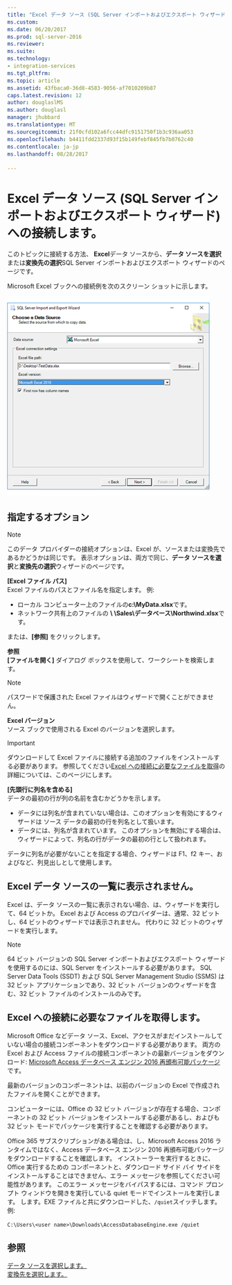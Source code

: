 ```yaml
---
title: "Excel データ ソース (SQL Server インポートおよびエクスポート ウィザード) への接続 |Microsoft ドキュメント"
ms.custom: 
ms.date: 06/20/2017
ms.prod: sql-server-2016
ms.reviewer: 
ms.suite: 
ms.technology:
- integration-services
ms.tgt_pltfrm: 
ms.topic: article
ms.assetid: 43fbaca0-36d8-4583-9056-af7010209b87
caps.latest.revision: 12
author: douglaslMS
ms.author: douglasl
manager: jhubbard
ms.translationtype: MT
ms.sourcegitcommit: 21f0cfd102a6fcc44dfc9151750f1b3c936aa053
ms.openlocfilehash: b4411fdd2337d93f15b149febf845fb7b0762c40
ms.contentlocale: ja-jp
ms.lasthandoff: 08/28/2017

---
```

# <a name="connect-to-an-excel-data-source-sql-server-import-and-export-wizard"></a>Excel データ ソース (SQL Server インポートおよびエクスポート ウィザード) への接続します。
このトピックに接続する方法、 **Excel**データ ソースから、**データ ソースを選択**または**変換先の選択**SQL Server インポートおよびエクスポート ウィザードのページです。

Microsoft Excel ブックへの接続例を次のスクリーン ショットに示します。

![Excel 接続](../../integration-services/import-export-data/media/excel-connection.png) 

## <a name="options-to-specify"></a>指定するオプション

> [!NOTE]
> このデータ プロバイダーの接続オプションは、Excel が、ソースまたは変換先であるかどうかは同じです。 表示オプションは、両方で同じ、**データ ソースを選択**と**変換先の選択**ウィザードのページです。

**[Excel ファイル パス]**  
 Excel ファイルのパスとファイル名を指定します。 例:
-   ローカル コンピューター上のファイルの**c:\\MyData.xlsx**です。
-   ネットワーク共有上のファイルの **\\ \\Sales\\データベース\\Northwind.xlsx**です。

または、**[参照]** をクリックします。  
  
 **参照**  
 **[ファイルを開く]** ダイアログ ボックスを使用して、ワークシートを検索します。  

> [!NOTE]
> パスワードで保護された Excel ファイルはウィザードで開くことができません。

 **Excel バージョン**  
ソース ブックで使用される Excel のバージョンを選択します。

> [!IMPORTANT]
> ダウンロードして Excel ファイルに接続する追加のファイルをインストールする必要があります。 参照してください[Excel への接続に必要なファイルを取得](#officeDownloads)の詳細については、このページにします。

**[先頭行に列名を含める]**  
データの最初の行が列の名前を含むかどうかを示します。
-   データには列名が含まれていない場合は、このオプションを有効にするウィザードは ソース データの最初の行を列名として扱います。
-   データには、列名が含まれています。 このオプションを無効にする場合は、ウィザードによって、列名の行がデータの最初の行として扱われます。

データに列名が必要がないことを指定する場合、ウィザードは F1、f2 キー、およびなど、列見出しとして使用します。

## <a name="i-dont-see-excel-in-the-list-of-data-sources"></a>Excel データ ソースの一覧に表示されません。
Excel は、データ ソースの一覧に表示されない場合、は、ウィザードを実行して、64 ビットか。 Excel および Access のプロバイダーは、通常、32 ビットし、64 ビットのウィザードでは表示されません。 代わりに 32 ビットのウィザードを実行します。

> [!NOTE]
> 64 ビット バージョンの SQL Server インポートおよびエクスポート ウィザードを使用するのには、SQL Server をインストールする必要があります。 SQL Server Data Tools (SSDT) および SQL Server Management Studio (SSMS) は 32 ビット アプリケーションであり、32 ビット バージョンのウィザードを含む、32 ビット ファイルのインストールのみです。

## <a name="officeDownloads"></a>Excel への接続に必要なファイルを取得します。  
Microsoft Office などデータ ソース、Excel、アクセスがまだインストールしていない場合の接続コンポーネントをダウンロードする必要があります。 両方の Excel および Access ファイルの接続コンポーネントの最新バージョンをダウンロード: [Microsoft Access データベース エンジン 2016 再頒布可能パッケージ](https://www.microsoft.com/download/details.aspx?id=54920)です。
  
最新のバージョンのコンポーネントは、以前のバージョンの Excel で作成されたファイルを開くことができます。

コンピューターには、Office の 32 ビット バージョンが存在する場合、コンポーネントの 32 ビット バージョンをインストールする必要があるし、およびも 32 ビット モードでパッケージを実行することを確認する必要があります。

Office 365 サブスクリプションがある場合は、し、Microsoft Access 2016 ランタイムではなく、Access データベース エンジン 2016 再頒布可能パッケージをダウンロードすることを確認します。 インストーラーを実行するときに、Office 実行するための コンポーネントと、ダウンロード サイド バイ サイドをインストールすることはできません、エラー メッセージを参照してください可能性があります。 このエラー メッセージをバイパスするには、コマンド プロンプト ウィンドウを開きを実行している quiet モードでインストールを実行します。 します。EXE ファイルと共にダウンロードした、`/quiet`スイッチします。 例:

`C:\Users\<user name>\Downloads\AccessDatabaseEngine.exe /quiet`

## <a name="see-also"></a>参照
[データ ソースを選択します。](../../integration-services/import-export-data/choose-a-data-source-sql-server-import-and-export-wizard.md)  
[変換先を選択します。](../../integration-services/import-export-data/choose-a-destination-sql-server-import-and-export-wizard.md)


